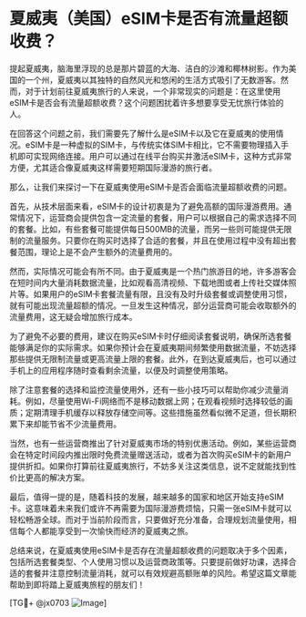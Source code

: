 # 夏威夷（美国）eSIM卡是否有流量超额收费？

提起夏威夷，脑海里浮现的总是那片碧蓝的大海、洁白的沙滩和椰林树影。作为美国的一个州，夏威夷以其独特的自然风光和悠闲的生活方式吸引了无数游客。然而，对于计划前往夏威夷旅行的人来说，一个非常现实的问题是：在这里使用eSIM卡是否会有流量超额收费？这个问题困扰着许多想要享受无忧旅行体验的人。

在回答这个问题之前，我们需要先了解什么是eSIM卡以及它在夏威夷的使用情况。eSIM卡是一种虚拟的SIM卡，与传统实体SIM卡相比，它不需要物理插入手机即可实现网络连接。用户可以通过在线平台购买并激活eSIM卡，这种方式非常方便，尤其适合像夏威夷这样需要短期国际漫游的旅行者。

那么，让我们来探讨一下在夏威夷使用eSIM卡是否会面临流量超额收费的问题。

首先，从技术层面来看，eSIM卡的设计初衷是为了避免高额的国际漫游费用。通常情况下，运营商会提供包含一定流量的套餐，用户可以根据自己的需求选择不同的套餐。比如，有些套餐可能提供每日500MB的流量，而另一些则可能提供无限制的流量服务。只要你在购买时选择了合适的套餐，并且在使用过程中没有超出套餐范围，理论上是不会产生额外的流量费用的。

然而，实际情况可能会有所不同。由于夏威夷是一个热门旅游目的地，许多游客会在短时间内大量消耗数据流量，比如观看高清视频、下载地图或者上传社交媒体照片等。如果用户的eSIM卡套餐流量有限，且没有及时升级套餐或调整使用习惯，就有可能出现流量超额的情况。一旦发生这种情况，部分运营商可能会收取额外的流量费用，这无疑会增加旅行成本。

为了避免不必要的费用，建议在购买eSIM卡时仔细阅读套餐说明，确保所选套餐能够满足你的实际需求。如果你预计会在夏威夷期间频繁使用数据流量，不妨选择那些提供无限制流量或更高流量上限的套餐。此外，在到达夏威夷后，也可以通过手机上的应用程序随时查看剩余流量，以便及时调整使用策略。

除了注意套餐的选择和监控流量使用外，还有一些小技巧可以帮助你减少流量消耗。例如，尽量使用Wi-Fi网络而不是移动数据上网；在观看视频时选择较低的画质；定期清理手机缓存以释放存储空间等。这些措施虽然看似微不足道，但长期积累下来却能节省不少流量费用。

当然，也有一些运营商推出了针对夏威夷市场的特别优惠活动。例如，某些运营商会在特定时间段内推出限时免费流量赠送活动，或者为首次购买eSIM卡的新用户提供折扣。如果你打算前往夏威夷旅行，不妨多关注这类信息，说不定就能找到性价比更高的解决方案。

最后，值得一提的是，随着科技的发展，越来越多的国家和地区开始支持eSIM卡。这意味着未来我们或许不再需要为国际漫游费烦恼，只需一张eSIM卡就可以轻松畅游全球。而对于当前阶段而言，只要做好充分准备，合理规划流量使用，相信每个人都能享受到一次愉快而经济的夏威夷之旅。

总结来说，在夏威夷使用eSIM卡是否存在流量超额收费的问题取决于多个因素，包括所选套餐类型、个人使用习惯以及运营商政策等。只要提前做好功课，选择合适的套餐并注意控制流量消耗，就可以有效规避高额账单的风险。希望这篇文章能帮助到即将踏上夏威夷旅程的朋友们！

[TG💪+ @jx0703 ![Image](https://github.com/user-attachments/assets/dbca1d08-cadb-493c-b0ec-ad6f7a83f270)]